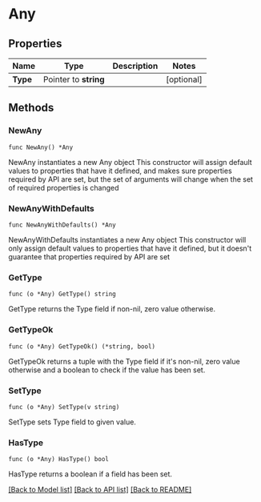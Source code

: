 # Any

## Properties

Name | Type | Description | Notes
------------ | ------------- | ------------- | -------------
**Type** | Pointer to **string** |  | [optional] 

## Methods

### NewAny

`func NewAny() *Any`

NewAny instantiates a new Any object
This constructor will assign default values to properties that have it defined,
and makes sure properties required by API are set, but the set of arguments
will change when the set of required properties is changed

### NewAnyWithDefaults

`func NewAnyWithDefaults() *Any`

NewAnyWithDefaults instantiates a new Any object
This constructor will only assign default values to properties that have it defined,
but it doesn't guarantee that properties required by API are set

### GetType

`func (o *Any) GetType() string`

GetType returns the Type field if non-nil, zero value otherwise.

### GetTypeOk

`func (o *Any) GetTypeOk() (*string, bool)`

GetTypeOk returns a tuple with the Type field if it's non-nil, zero value otherwise
and a boolean to check if the value has been set.

### SetType

`func (o *Any) SetType(v string)`

SetType sets Type field to given value.

### HasType

`func (o *Any) HasType() bool`

HasType returns a boolean if a field has been set.


[[Back to Model list]](../README.md#documentation-for-models) [[Back to API list]](../README.md#documentation-for-api-endpoints) [[Back to README]](../README.md)


